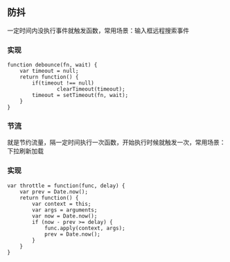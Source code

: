 ## 防抖

一定时间内没执行事件就触发函数，常用场景：输入框远程搜索事件

### 实现
```
function debounce(fn, wait) {
    var timeout = null;
    return function() {
        if(timeout !== null) 
                clearTimeout(timeout);
        timeout = setTimeout(fn, wait);
    }
}
```
### 节流

就是节约流量，隔一定时间执行一次函数，开始执行时候就触发一次，常用场景：下拉刷新加载

### 实现
```
var throttle = function(func, delay) {
    var prev = Date.now();
    return function() {
        var context = this;
        var args = arguments;
        var now = Date.now();
        if (now - prev >= delay) {
            func.apply(context, args);
            prev = Date.now();
        }
    }
}
```
